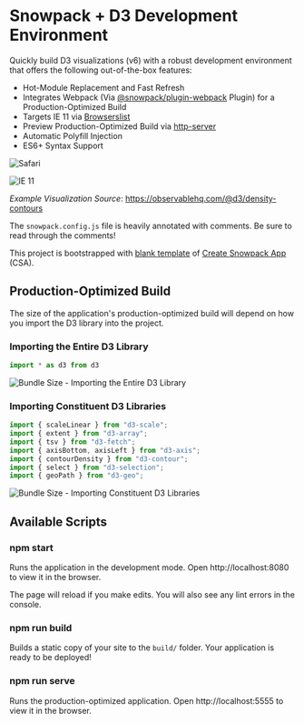 # Snowpack + D3 Development Environment

Quickly build D3 visualizations (v6) with a robust development environment that offers the following out-of-the-box features:

- Hot-Module Replacement and Fast Refresh
- Integrates Webpack (Via [@snowpack/plugin-webpack](https://github.com/snowpackjs/snowpack/tree/main/plugins/plugin-webpack) Plugin) for a Production-Optimized Build
- Targets IE 11 via [Browserslist](https://github.com/browserslist/browserslist)
- Preview Production-Optimized Build via [http-server](https://github.com/http-party/http-server)
- Automatic Polyfill Injection
- ES6+ Syntax Support

![Safari](https://www.dl.dropboxusercontent.com/s/cspqf98zplp4qpy/Screen%20Shot%202021-01-20%20at%202.00.33%20PM.png)

![IE 11](https://www.dl.dropboxusercontent.com/s/m7ap34fiqvmwovk/ie11-d3-visualization.png)

_Example Visualization Source_: https://observablehq.com/@d3/density-contours

The `snowpack.config.js` file is heavily annotated with comments. Be sure to read through the comments!

This project is bootstrapped with [blank template](https://github.com/snowpackjs/snowpack/tree/main/create-snowpack-app/app-template-blank) of [Create Snowpack App](https://github.com/snowpackjs/snowpack) (CSA).

## Production-Optimized Build

The size of the application's production-optimized build will depend on how you import the D3 library into the project.

### Importing the Entire D3 Library

```javascript
import * as d3 from d3
```

![Bundle Size - Importing the Entire D3 Library](https://www.dl.dropboxusercontent.com/s/9p0260ho4s7v8ko/Screen%20Shot%202021-01-20%20at%2012.56.47%20PM.png)

### Importing Constituent D3 Libraries

```javascript
import { scaleLinear } from "d3-scale";
import { extent } from "d3-array";
import { tsv } from "d3-fetch";
import { axisBottom, axisLeft } from "d3-axis";
import { contourDensity } from "d3-contour";
import { select } from "d3-selection";
import { geoPath } from "d3-geo";
```

![Bundle Size - Importing Constituent D3 Libraries](https://www.dl.dropboxusercontent.com/s/wbock00z3v9ah33/Screen%20Shot%202021-01-20%20at%201.07.54%20PM.png)

## Available Scripts

### npm start

Runs the application in the development mode.
Open http://localhost:8080 to view it in the browser.

The page will reload if you make edits.
You will also see any lint errors in the console.

### npm run build

Builds a static copy of your site to the `build/` folder.
Your application is ready to be deployed!

### npm run serve

Runs the production-optimized application.
Open http://localhost:5555 to view it in the browser.
